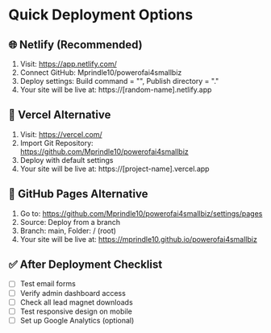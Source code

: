 # Quick Deployment Options

## 🌐 Netlify (Recommended)
1. Visit: https://app.netlify.com/
2. Connect GitHub: Mprindle10/powerofai4smallbiz
3. Deploy settings: Build command = "", Publish directory = "."
4. Your site will be live at: https://[random-name].netlify.app

## 🚀 Vercel Alternative
1. Visit: https://vercel.com/
2. Import Git Repository: https://github.com/Mprindle10/powerofai4smallbiz
3. Deploy with default settings
4. Your site will be live at: https://[project-name].vercel.app

## 🎯 GitHub Pages Alternative
1. Go to: https://github.com/Mprindle10/powerofai4smallbiz/settings/pages
2. Source: Deploy from a branch
3. Branch: main, Folder: / (root)
4. Your site will be live at: https://mprindle10.github.io/powerofai4smallbiz

## ✅ After Deployment Checklist
- [ ] Test email forms
- [ ] Verify admin dashboard access
- [ ] Check all lead magnet downloads
- [ ] Test responsive design on mobile
- [ ] Set up Google Analytics (optional)
